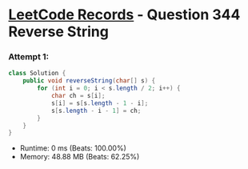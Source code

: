 # [LeetCode Records](../../README.md) - Question 344 Reverse String

### Attempt 1: 
```java
class Solution {
    public void reverseString(char[] s) {
        for (int i = 0; i < s.length / 2; i++) {
            char ch = s[i];
            s[i] = s[s.length - 1 - i];
            s[s.length - i - 1] = ch;
        }
    }
}
```
- Runtime: 0 ms (Beats: 100.00%)
- Memory: 48.88 MB (Beats: 62.25%)

<br>
